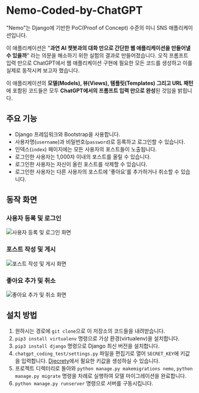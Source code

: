 # Nemo-Coded-by-ChatGPT

"Nemo"는 Django에 기반한 PoC(Proof of Concept) 수준의 미니 SNS 애플리케이션입니다.

이 애플리케이션은 "**과연 AI 챗봇과의 대화 만으로 간단한 웹 애플리케이션을 만들어낼 수 있을까**" 라는 의문을 해소하기 위한 실험의 결과로 만들어졌습니다. 
오직 프롬프트 입력 만으로 ChatGPT에서 웹 애플리케이션 구현에 필요한 모든 코드를 생성하고 이를 실제로 동작시켜 보고자 했습니다.

이 애플리케이션의 **모델(Models), 뷰(Views), 템플릿(Templates) 그리고 URL 패턴**에 포함된 코드들은 모두 **ChatGPT에서의 프롬프트 입력 만으로 완성**된 것임을 밝힙니다.

## 주요 기능

* Django 프레임워크와 Bootstrap을 사용합니다.
* 사용자명(`username`)과 비밀번호(`password`)로 등록하고 로그인할 수 있습니다.
* 인덱스(`index`) 페이지에는 모든 사용자의 포스트들이 노출됩니다.
* 로그인한 사용자는 1,000자 이내의 포스트를 올릴 수 있습니다.
* 로그인한 사용자는 자신이 올린 포스트를 삭제할 수 있습니다.
* 로그인한 사용자는 다른 사용자의 포스트에 '좋아요'를 추가하거나 취소할 수 있습니다.

## 동작 화면
### 사용자 등록 및 로그인
![사용자 등록 및 로그인 화면](https://seongjin.me/content/images/2023/02/nemo-register-login.gif)

### 포스트 작성 및 게시
![포스트 작성 및 게시 화면](https://seongjin.me/content/images/2023/02/nemo-post-creation.gif)

### 좋아요 추가 및 취소
![좋아요 추가 및 취소 화면](https://seongjin.me/content/images/2023/02/nemo-login-like.gif)


## 설치 방법

1. 원하시는 경로에 `git clone`으로 이 저장소의 코드들을 내려받습니다.
2. `pip3 install virtualenv` 명령으로 가상 환경(virtualenv)을 설치합니다.
3. `pip3 install django` 명령으로 Django 최신 버전을 설치합니다.
4. `chatgpt_coding_test/settings.py` 파일을 편집기로 열어 `SECRET_KEY`에 키값을 입력합니다. [Djecrety](https://djecrety.ir/)에서 필요한 키값을 생성하실 수 있습니다.
5. 프로젝트 디렉터리로 돌아와 `python manage.py makemigrations nemo`, `python manage.py migrate` 명령을 차례로 실행하여 모델 마이그레이션을 완료합니다.
6. `python manage.py runserver` 명령으로 서버를 구동시킵니다.
